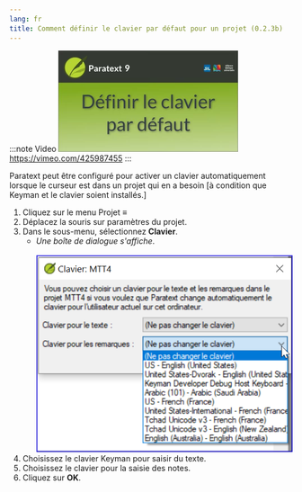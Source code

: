 ```yaml
---
lang: fr
title: Comment définir le clavier par défaut pour un projet (0.2.3b)
---
```

:::note Video
[![0.2.3b](../../media/0.2.3b.png)](https://vimeo.com/425987455)  
https://vimeo.com/425987455
:::

Paratext peut être configuré pour activer un clavier automatiquement lorsque le curseur est dans un projet qui en a besoin [à condition que Keyman et le clavier soient installés.]

1.  Cliquez sur le menu Projet **≡**
1.  Déplacez la souris sur paramètres du projet.
1.  Dans le sous-menu, sélectionnez **Clavier**.
     -  *Une boîte de dialogue s'affiche*.  
    ![](../../media/4dc73004d23583dd62d0a861611b3d80.png)  
2.  Choisissez le clavier Keyman pour saisir du texte.
3.  Choisissez le clavier pour la saisie des notes.
4.  Cliquez sur **OK**.
